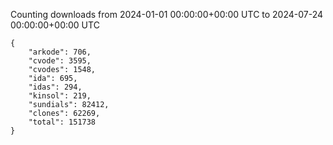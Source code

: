 
Counting downloads from 2024-01-01 00:00:00+00:00 UTC to 2024-07-24 00:00:00+00:00 UTC

```
{
    "arkode": 706,
    "cvode": 3595,
    "cvodes": 1548,
    "ida": 695,
    "idas": 294,
    "kinsol": 219,
    "sundials": 82412,
    "clones": 62269,
    "total": 151738
}
```
